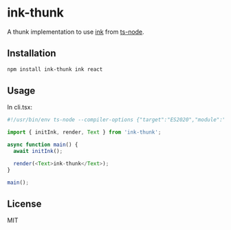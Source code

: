 # ink-thunk

A thunk implementation to use [ink](https://term.ink/) from [ts-node](https://typestrong.org/ts-node/).

## Installation

```bash
npm install ink-thunk ink react
```

## Usage

In cli.tsx:

```typescript
#!/usr/bin/env ts-node --compiler-options {"target":"ES2020","module":"commonjs","types":["node"],"jsx":"react-jsx"}

import { initInk, render, Text } from 'ink-thunk';

async function main() {
  await initInk();

  render(<Text>ink-thunk</Text>);
}

main();
```

## License

MIT
